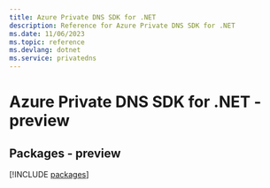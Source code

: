 ```yaml
---
title: Azure Private DNS SDK for .NET
description: Reference for Azure Private DNS SDK for .NET
ms.date: 11/06/2023
ms.topic: reference
ms.devlang: dotnet
ms.service: privatedns
---
```

# Azure Private DNS SDK for .NET - preview
## Packages - preview
[!INCLUDE [packages](private-dns-index.md)]